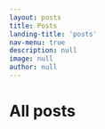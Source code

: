 ```yaml
---
layout: posts
title: Posts
landing-title: 'posts'
nav-menu: true
description: null
image: null
author: null
---
```


<h1>All posts</h1>
